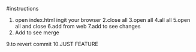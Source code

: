 #instructions 

1. open index.html ingit  your browser
2.close all
3.open all
4.all all
5.open all and close
6.add from web
7.add to see changes
8. Add to see merge

9.to revert commit
10.JUST FEATURE


